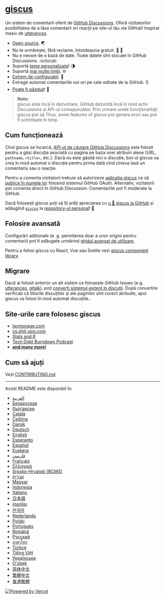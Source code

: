 # [giscus][giscus]

Un sistem de comentarii oferit de [GitHub Discussions][discussions]. Oferă vizitatorilor posibilitatea de a lăsa comentarii ori reacții pe site-ul tău via GitHub! Inspirat masiv de [utterances][utterances].

- [Open source][repo]. 🌏
- Nu te urmărește, fără reclame, întotdeauna gratuit. 📡 🚫
- Nu e nevoie de o bază de date. Toate datele sînt stocate în GitHub Discussions. :octocat:
- Suportă [teme personalizate][creating-custom-themes]! 🌗
- Suportă [mai multe limbi][multiple-languages]. 🌐
- [Extrem de configurabil][advanced-usage]. 🔧
- Extrage automat comentariile noi ori pe cele editate de la GitHub. 🔃
- [Poate fi găzduit][self-hosting]! 🤳

> **Note:**\
> giscus este încă în dezvoltare. GitHub dezvoltă încă în mod activ Discussions și API-ul corespunzător. Prin urmare unele funcționalități giscus pot să Thus, some features of giscus pot genera erori sau pot fi schimbate în timp.

## Cum funcționează

Cînd giscus se încarcă, [API-ul de căutare GitHub Discussions][search-api] este folosit pentru a găsi discuția asociată cu pagina pe baza unei atribuiri alese (URL, `pathname`, `<title>`, etc.). Dacă nu este găsită nici o discuție, bot-ul giscus va crea în mod automat o discuție pentru prima dată cînd cineva lasă un comentariu sau o reacție.

Pentru a comenta vizitatorii trebuie să autorizeze [aplicația giscus][giscus-app] ca să [publice în numele lor][authorization] folosind sistemul GitHub OAuth. Alternativ, vizitatorii pot comenta direct în GitHub Discussion. Comentariile pot fi moderate la GitHub.

[giscus]: https://giscus-new.vercel.app/ro
[discussions]: https://docs.github.com/en/discussions
[utterances]: https://github.com/utterance/utterances
[repo]: https://github.com/giscus/giscus
[advanced-usage]: https://github.com/giscus/giscus/blob/main/ADVANCED-USAGE.md
[creating-custom-themes]: https://github.com/giscus/giscus/blob/main/ADVANCED-USAGE.md#data-theme
[multiple-languages]: https://github.com/giscus/giscus/blob/main/CONTRIBUTING.md#adding-localizations
[self-hosting]: https://github.com/giscus/giscus/blob/main/SELF-HOSTING.md
[search-api]: https://docs.github.com/en/graphql/guides/using-the-graphql-api-for-discussions#search
[giscus-app]: https://github.com/apps/giscus
[authorization]: https://docs.github.com/en/developers/apps/identifying-and-authorizing-users-for-github-apps

<!-- configuration -->

Dacă folosești giscus poți să îți arăți aprecierea cu [o 🌟 giscus la GitHub][repo] și adăugînd [`giscus`][giscus-topic] la [repository-ul personal][topic-howto]! 🎉

## Folosire avansată

Configurări adiționale (e. g. permiterea doar a unor origini pentru comentarii) pot fi adăugate urmărind [ghidul avansat de utilizare][advanced-usage].

Pentru a folosi giscus cu React, Vue sau Svelte vezi [giscus component library][giscus-component].

## Migrare

Dacă ai folosit anterior un alt sistem ce folosește GitHub Issues (e.g. [utterances][utterances], [gitalk][gitalk]), poți [converti sistemul exitent în discuții][convert]. După convertire verificați că titlurile discuțiilor și ale paginilor sînt corect atribuite, apoi giscus va folosi în mod automat discuțiile..

## Site-urile care folosesc giscus

- [laymonage.com][laymonage-website]
- [os.phil-opp.com][os-phil-opp]
- [Stats and R][statsandr]
- [Tech Debt Burndown Podcast][techdebtburndown]
- [**and many more!**][giscus-topic]

## Cum să ajuți

Vezi [CONTRIBUTING.md][contributing]

[giscus-component]: https://github.com/giscus/giscus-component
[repo]: https://github.com/giscus/giscus
[giscus-topic]: https://github.com/topics/giscus
[topic-howto]: https://docs.github.com/en/github/administering-a-repository/classifying-your-repository-with-topics
[advanced-usage]: https://github.com/giscus/giscus/blob/main/ADVANCED-USAGE.md
[utterances]: https://github.com/utterance/utterances
[gitalk]: https://github.com/gitalk/gitalk
[convert]: https://docs.github.com/en/discussions/managing-discussions-for-your-community/moderating-discussions#converting-an-issue-to-a-discussion
[laymonage-website]: https://laymonage.com/posts/giscus
[os-phil-opp]: https://os.phil-opp.com
[statsandr]: https://statsandr.com
[techdebtburndown]: https://techdebtburndown.com
[contributing]: https://github.com/giscus/giscus/blob/main/CONTRIBUTING.md

<!-- end -->

---

Acest README este disponibil în:

- [&lrm;العربية](README.ar.md)
- [Беларуская](README.be.md)
- [български](README.bg.md)
- [Català](README.ca.md)
- [Čeština](README.cs.md)
- [Dansk](README.da.md)
- [Deutsch](README.de.md)
- [English](README.md)
- [Esperanto](README.eo.md)
- [Español](README.es.md)
- [Euskera](README.eu.md)
- [فارسی](README.fa.md)
- [Français](README.fr.md)
- [Ελληνικά](README.gr.md)
- [Srpsko-Hrvatski (BCMS)](README.hbs.md)
- [עברית](README.he.md)
- [Magyar](README.hu.md)
- [Indonesia](README.id.md)
- [Italiano](README.it.md)
- [日本語](README.ja.md)
- [ភាសាខ្មែរ](README.kh.md)
- [한국어](README.ko.md)
- [Nederlands](README.nl.md)
- [Polski](README.pl.md)
- [Português](README.pt.md)
- [Română](README.ro.md)
- [Русский](README.ru.md)
- [ภาษาไทย](README.th.md)
- [Türkçe](README.tr.md)
- [Tiếng Việt](README.vi.md)
- [Українська](README.uk.md)
- [O'zbek](README.uz.md)
- [简体中文](README.zh-CN.md)
- [繁體中文](README.zh-TW.md)
- [香港繁體](README.zh-HK.md)

[![Powered by Vercel](public/powered-by-vercel.svg)][vercel]

[vercel]: https://vercel.com/?utm_source=giscus&utm_campaign=oss
